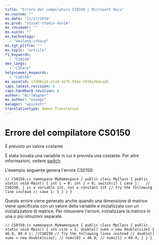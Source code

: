 ```yaml
---
title: "Errore del compilatore CS0150 | Microsoft Docs"
ms.custom: ""
ms.date: "11/17/2016"
ms.prod: "visual-studio-dev14"
ms.reviewer: ""
ms.suite: ""
ms.technology: 
  - "devlang-csharp"
ms.tgt_pltfrm: ""
ms.topic: "article"
f1_keywords: 
  - "CS0150"
dev_langs: 
  - "CSharp"
helpviewer_keywords: 
  - "CS0150"
ms.assetid: 1fd08ca5-e1a9-42f5-93de-2916a3bdcad1
caps.latest.revision: 8
caps.handback.revision: 8
author: "BillWagner"
ms.author: "wiwagn"
manager: "wpickett"
translationtype: Human Translation
---
```

# Errore del compilatore CS0150
È previsto un valore costante  
  
 È stata trovata una variabile in cui è prevista una costante. Per altre informazioni, vedere [switch](../../csharp/language-reference/keywords/switch.md).  
  
 L'esempio seguente genera l'errore CS0150:  
  
```  
// CS0150.cs namespace MyNamespace { public class MyClass { public static void Main() { int i = 0; int j = 0; switch(i) { case j:   // CS0150, j is a variable int, not a constant int // try the following line instead // case 1: } } } }  
```  
  
 Questo errore viene generato anche quando una dimensione di matrice viene specificata con un valore della variabile e inizializzata con un inizializzatore di matrice. Per rimuovere l'errore, inizializzare la matrice in una o più istruzioni separate.  
  
```  
// CS0150.cs namespace MyNamespace { public class MyClass { public static void Main() { int size = 2; double[] nums = new double[size] { 46.9, 89.4 }; //CS0150 // Try the following lines instead // double[] nums = new double[size]; // nums[0] = 46.9; // nums[1] = 89.4; } } }  
  
```